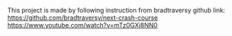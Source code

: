 This project is made by following instruction from bradtraversy
github link: https://github.com/bradtraversy/next-crash-course
https://www.youtube.com/watch?v=mTz0GXj8NN0